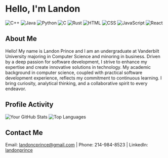 # Hello, I'm Landon
![C++](https://img.shields.io/badge/-C++-black?style=flat-square&logo=c%2b%2b) 
![Java](https://img.shields.io/badge/-Java-black?style=flat-square&logo=java) 
![Python](https://img.shields.io/badge/-Python-black?style=flat-square&logo=python)
![C](https://img.shields.io/badge/-C-black?style=flat-square&logo=c)
![Rust](https://img.shields.io/badge/-Rust-black?style=flat-square&logo=rust)
![HTML](https://img.shields.io/badge/-HTML-black?style=flat-square&logo=html5)
![CSS](https://img.shields.io/badge/-CSS-black?style=flat-square&logo=css3)
![JavaScript](https://img.shields.io/badge/-JavaScript-black?style=flat-square&logo=javascript)
![React](https://img.shields.io/badge/-React-black?style=flat-square&logo=react)

## About Me
Hello! My name is Landon Prince and I am an undergraduate at Vanderbilt University majoring in Computer Science and minoring in business. Driven by a deep passion for software development, I strive to enhance my expertise and create innovative solutions in technology. My academic background in computer science, coupled with practical software development experience, reflects my commitment to continuous learning. I bring curiosity, analytical thinking, and a collaborative spirit to every endeavor.

## Profile Activity
![Your GitHub Stats](https://github-profile-summary-cards.vercel.app/api/cards/profile-details?username=landonprince&theme=github_dark) ![Top Languages](https://github-readme-stats.vercel.app/api/top-langs/?username=landonprince&layout=compact&bg_color=0d1117&title_color=58a6ff&text_color=c9d1d9&border_radius=10&hide_border=true)

## Contact Me
Email: landoncprince@gmail.com | Phone: 214-984-8523 | LinkedIn: [landonprince](https://www.linkedin.com/in/landon-prince-4bb945256/)
